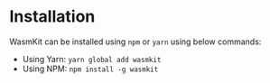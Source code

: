 # Installation

WasmKit can be installed using `npm` or `yarn` using below commands:

+    Using Yarn: `yarn global add wasmkit`
+    Using NPM: `npm install -g wasmkit`